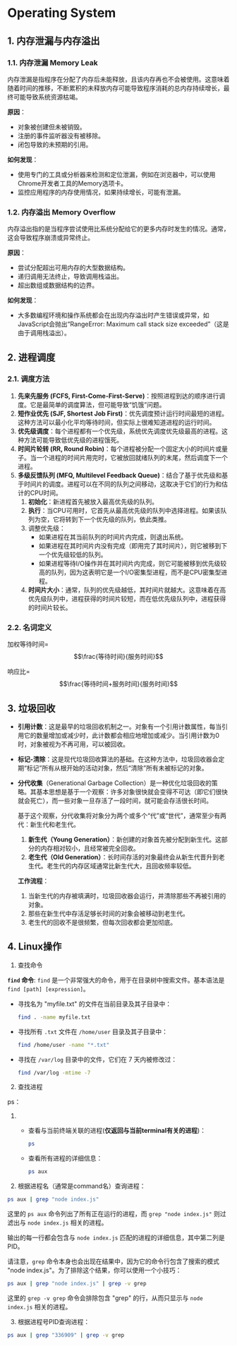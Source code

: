 # Operating System

## 1. 内存泄漏与内存溢出

### 1.1. 内存泄漏 Memory Leak

内存泄漏是指程序在分配了内存后未能释放，且该内存再也不会被使用。这意味着随着时间的推移，不断累积的未释放内存可能导致程序消耗的总内存持续增长，最终可能导致系统资源枯竭。 

**原因**：

- 对象被创建但未被销毁。
- 注册的事件监听器没有被移除。
- 闭包导致的未预期的引用。

**如何发现**：

- 使用专门的工具或分析器来检测和定位泄漏，例如在浏览器中，可以使用Chrome开发者工具的Memory选项卡。
- 监控应用程序的内存使用情况，如果持续增长，可能有泄漏。

### 1.2. 内存溢出 Memory Overflow

内存溢出指的是当程序尝试使用比系统分配给它的更多内存时发生的情况。通常，这会导致程序崩溃或异常终止。

**原因**：

- 尝试分配超出可用内存的大型数据结构。
- 递归调用无法终止，导致调用栈溢出。
- 超出数组或数据结构的边界。

**如何发现**：

- 大多数编程环境和操作系统都会在出现内存溢出时产生错误或异常，如JavaScript会抛出“RangeError: Maximum call stack size exceeded”（这是由于调用栈溢出）。

## 2. 进程调度

### 2.1. 调度方法

1. **先来先服务 (FCFS, First-Come-First-Serve)**：按照进程到达的顺序进行调度。它是最简单的调度算法，但可能导致“饥饿”问题。
2. **短作业优先 (SJF, Shortest Job First)**：优先调度预计运行时间最短的进程。这种方法可以最小化平均等待时间，但实际上很难知道进程的运行时间。
3. **优先级调度**：每个进程都有一个优先级，系统优先调度优先级最高的进程。这种方法可能导致低优先级的进程饿死。
4. **时间片轮转 (RR, Round Robin)**：每个进程被分配一个固定大小的时间片或量子。当一个进程的时间片用完时，它被放回就绪队列的末尾，然后调度下一个进程。
5. **多级反馈队列 (MFQ, Multilevel Feedback Queue)**：结合了基于优先级和基于时间片的调度。进程可以在不同的队列之间移动，这取决于它们的行为和估计的CPU时间。
   1. **初始化**：新进程首先被放入最高优先级的队列。
   2. **执行**：当CPU可用时，它首先从最高优先级的队列中选择进程。如果该队列为空，它将转到下一个优先级的队列，依此类推。
   3. 调整优先级：
      - 如果进程在其当前队列的时间片内完成，则退出系统。 
      - 如果进程在其时间片内没有完成（即用完了其时间片），则它被移到下一个优先级较低的队列。
      - 如果进程等待I/O操作并在其时间片内完成，则它可能被移到优先级较高的队列，因为这表明它是一个I/O密集型进程，而不是CPU密集型进程。
   4. **时间片大小**：通常，队列的优先级越低，其时间片就越大。这意味着在高优先级队列中，进程获得的时间片较短，而在低优先级队列中，进程获得的时间片较长。

### 2.2. 名词定义

 加权等待时间=$$\frac{等待时间}{服务时间}$$

响应比=$$\frac{等待时间+服务时间}{服务时间}$$

## 3. 垃圾回收

- **引用计数**：这是最早的垃圾回收机制之一。对象有一个引用计数属性，每当引用它的数量增加或减少时，此计数都会相应地增加或减少。当引用计数为0时，对象被视为不再可用，可以被回收。

- **标记-清除**：这是现代垃圾回收算法的基础。在这种方法中，垃圾回收器会定期“标记”所有从根开始的活动对象，然后“清除”所有未被标记的对象。

- **分代收集**（Generational Garbage Collection）是一种优化垃圾回收的策略。其基本思想是基于一个观察：许多对象很快就会变得不可达（即它们很快就会死亡），而一些对象一旦存活了一段时间，就可能会存活很长时间。

  基于这个观察，分代收集将对象分为两个或多个“代”或“世代”，通常至少有两代：新生代和老生代。

  1. **新生代（Young Generation）**：新创建的对象首先被分配到新生代。这部分的内存相对较小，且经常被完全回收。
  2. **老生代（Old Generation）**：长时间存活的对象最终会从新生代晋升到老生代。老生代的内存区域通常比新生代大，且回收频率较低。

  **工作流程**：

  1. 当新生代的内存被填满时，垃圾回收器会运行，并清除那些不再被引用的对象。
  2. 那些在新生代中存活足够长时间的对象会被移动到老生代。
  3. 老生代的回收不是很频繁，但每次回收都会更加彻底。

## 4. Linux操作

1. 查找命令

**`find` 命令**: `find` 是一个非常强大的命令，用于在目录树中搜索文件。基本语法是 `find [path] [expression]`。

- 寻找名为 "myfile.txt" 的文件在当前目录及其子目录中：

  ```bash
  find . -name myfile.txt
  ```

- 寻找所有 `.txt` 文件在 `/home/user` 目录及其子目录中：

  ```bash
  find /home/user -name "*.txt"
  ```

- 寻找在 `/var/log` 目录中的文件，它们在 7 天内被修改过：

  ```bash
  find /var/log -mtime -7
  ```

2. 查找进程

ps：

1. - 查看与当前终端关联的进程(**仅返回与当前terminal有关的进程**)：

     ```bash
     ps
     ```

   - 查看所有进程的详细信息：

     ```bash
     ps aux
     ```

2. 根据进程名（通常是command名）查询进程：

```bash
ps aux | grep "node index.js"
```

这里的 `ps aux` 命令列出了所有正在运行的进程，而 `grep "node index.js"` 则过滤出与 `node index.js` 相关的进程。

输出的每一行都会包含与 `node index.js` 匹配的进程的详细信息，其中第二列是PID。

请注意，`grep` 命令本身也会出现在结果中，因为它的命令行包含了搜索的模式 "node index.js"。为了排除这个结果，你可以使用一个小技巧：

```bash
ps aux | grep "node index.js" | grep -v grep
```

这里的 `grep -v grep` 命令会排除包含 "grep" 的行，从而只显示与 `node index.js` 相关的进程。

3. 根据进程号PID查询进程：

```bash
ps aux | grep "336909" | grep -v grep
```









